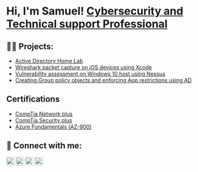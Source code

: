 <h1>Hi, I'm Samuel! 
<a href="https://www.linkedin.com/in/olamide-bolarinwa-431404267">Cybersecurity and Technical support Professional</a>

<h2>👨‍💻 Projects:</h2>

  - [Active Directory Home Lab](https://github.com/0xSp0rt/ActiveDirectoryLab/tree/main)
  - [Wireshark packet capture on iOS devices using Xcode](https://github.com/0xSp0rt/iOS-Packet-Capture)
  - [Vulnerability assessment on Windows 10 host using Nessus](https://github.com/0xSp0rt/Vulnerability-assessment-on-windows-10-host-using-Nessus)
  - [Creating Group policy objects and enforcing App restrictions using AD](https://github.com/0xSp0rt/Creating-Group-Policy-Objects)

<h2>Certifications</h2>

- [CompTia Network plus](https://imgur.com/PMDm8Da.png)
- [CompTia Security plus](https://imgur.com/tQal7fs.png)
- [Azure Fundamentals (AZ-900)](https://learn.microsoft.com/api/credentials/share/en-us/OlamideBolarinwa-5543/F033CEF6C31D7D00?sharingId=F5DD47E5CA95CE6B)

<h2> 🤳 Connect with me:</h2>

[<img align="left" alt="0xSp0rt | YouTube" width="22px" src="https://cdn.jsdelivr.net/npm/simple-icons@v3/icons/youtube.svg" />][youtube]
[<img align="left" alt="0xSp0rt | Twitter" width="22px" src="https://cdn.jsdelivr.net/npm/simple-icons@v3/icons/twitter.svg" />][twitter]
[<img align="left" alt="0xSp0rt | LinkedIn" width="22px" src="https://cdn.jsdelivr.net/npm/simple-icons@v3/icons/linkedin.svg" />][linkedin]
[<img align="left" alt="0xSp0rt | Instagram" width="22px" src="https://cdn.jsdelivr.net/npm/simple-icons@v3/icons/instagram.svg" />][instagram]

[twitter]: https://twitter.com/iam_sportin
[youtube]: https://www.youtube.com
[instagram]: https://www.instagram.com
[linkedin]: https://linkedin.com/in/olamide-bolarinwa-431404267
